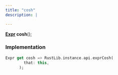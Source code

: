 ```yaml
---
title: "cosh"
description: |

---
```

<span class="dart-code"><strong>[Expr] cosh</strong>();</span>


### Implementation
```dart
Expr get cosh => RustLib.instance.api.exprCosh(
        that: this,
      );
```

[Expr]: /reference/classes/expr/